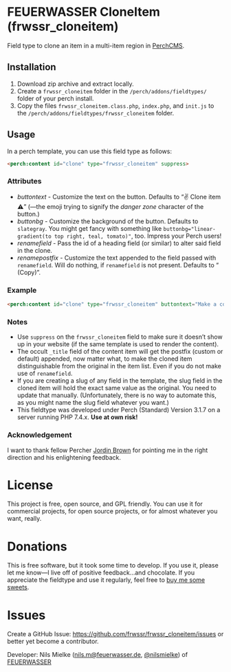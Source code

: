 # FEUERWASSER CloneItem (frwssr_cloneitem)
Field type to clone an item in a multi-item region in [PerchCMS](https://grabaperch.com/).

## Installation

1. Download zip archive and extract locally.
2. Create a `frwssr_cloneitem` folder in the `/perch/addons/fieldtypes/` folder of your perch install.
3. Copy the files `frwssr_cloneitem.class.php`, `index.php`, and `init.js` to the `/perch/addons/fieldtypes/frwssr_cloneitem` folder.

## Usage
In a perch template, you can use this field type as follows:
```html
<perch:content id="clone" type="frwssr_cloneitem" suppress>
```

### Attributes
- *buttontext* - Customize the text on the button. Defaults to “✌️ Clone item ⚠️” (—the emoji trying to signify the *danger zone* character of the button.)
- *buttonbg* - Customize the background of the button. Defaults to `slategray`. You might get fancy with something like `buttonbg="linear-gradient(to top right, teal, tomato)"`, too. Impress your Perch users!
- *renamefield* - Pass the id of a heading field (or similar) to alter said field in the clone.
- *renamepostfix* - Customize the text appended to the field passed with `renamefield`. Will do nothing, if `renamefield` is not present. Defaults to “ (Copy)”.

### Example
```html
<perch:content id="clone" type="frwssr_cloneitem" buttontext="Make a copy of this awesome item" buttonbg="linear-gradient(to top right, teal, tomato)" renamefield="itemheading" renamepostfix="—copy" suppress>
```

### Notes
- Use `suppress` on the `frwssr_cloneitem` field to make sure it doesn’t show up in your website (if the same template is used to render the content).
- The occult `_title` field of the content item will get the postfix (custom or default) appended, now matter what, to make the cloned item distinguishable from the original in the item list. Even if you do not make use of `renamefield`.
- If you are creating a slug of any field in the template, the slug field in the cloned item will hold the exact same value as the original. You need to update that manually. (Unfortunately, there is no way to automate this, as you might name the slug field whatever you want.)
- This fieldtype was developed under Perch (Standard) Version 3.1.7 on a server running PHP 7.4.x. **Use at own risk!**

### Acknowledgement
I want to thank fellow Percher [Jordin Brown](https://twitter.com/cognetif) for pointing me in the right direction and his enlightening feedback.


# License
This project is free, open source, and GPL friendly. You can use it for commercial projects, for open source projects, or for almost whatever you want, really.

# Donations
This is free software, but it took some time to develop. If you use it, please let me know—I live off of positive feedback…and chocolate.
If you appreciate the fieldtype and use it regularly, feel free to [buy me some sweets](https://paypal.me/nlsmlk).

# Issues
Create a GitHub Issue: https://github.com/frwssr/frwssr_cloneitem/issues or better yet become a contributor.

Developer: Nils Mielke (nils.m@feuerwasser.de, [@nilsmielke](https://twitter.com/nilsmielke)) of [FEUERWASSER](https://www.feuerwasser.de)
